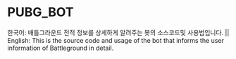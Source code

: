 # PUBG_BOT
한국어: 배틀그라운드 전적 정보를 상세하게 알려주는 봇의 소스코드및 사용법입니다. || English: This is the source code and usage of the bot that informs the user information of Battleground in detail.
